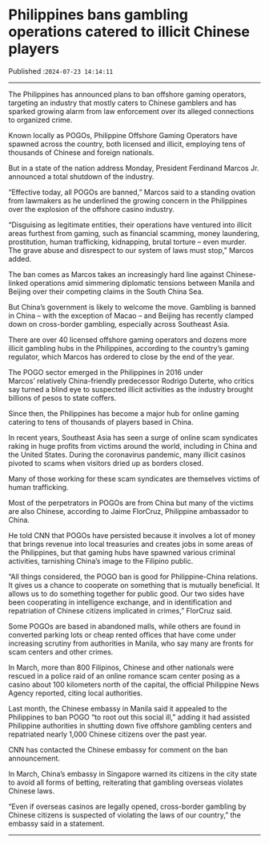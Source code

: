 # Philippines bans gambling operations catered to illicit Chinese players

Published :`2024-07-23 14:14:11`

---

The Philippines has announced plans to ban offshore gaming operators, targeting an industry that mostly caters to Chinese gamblers and has sparked growing alarm from law enforcement over its alleged connections to organized crime.

Known locally as POGOs, Philippine Offshore Gaming Operators have spawned across the country, both licensed and illicit, employing tens of thousands of Chinese and foreign nationals.

But in a state of the nation address Monday, President Ferdinand Marcos Jr. announced a total shutdown of the industry.

“Effective today, all POGOs are banned,” Marcos said to a standing ovation from lawmakers as he underlined the growing concern in the Philippines over the explosion of the offshore casino industry.

“Disguising as legitimate entities, their operations have ventured into illicit areas furthest from gaming, such as financial scamming, money laundering, prostitution, human trafficking, kidnapping, brutal torture – even murder. The grave abuse and disrespect to our system of laws must stop,” Marcos added.

The ban comes as Marcos takes an increasingly hard line against Chinese-linked operations amid simmering diplomatic tensions between Manila and Beijing over their competing claims in the South China Sea.

But China’s government is likely to welcome the move. Gambling is banned in China – with the exception of Macao – and Beijing has recently clamped down on cross-border gambling, especially across Southeast Asia.

There are over 40 licensed offshore gaming operators and dozens more illicit gambling hubs in the Philippines, according to the country’s gaming regulator, which Marcos has ordered to close by the end of the year.

The POGO sector emerged in the Philippines in 2016 under Marcos’ relatively China-friendly predecessor Rodrigo Duterte, who critics say turned a blind eye to suspected illicit activities as the industry brought billions of pesos to state coffers.

Since then, the Philippines has become a major hub for online gaming catering to tens of thousands of players based in China.

In recent years, Southeast Asia has seen a surge of online scam syndicates raking in huge profits from victims around the world, including in China and the United States. During the coronavirus pandemic, many illicit casinos pivoted to scams when visitors dried up as borders closed.

Many of those working for these scam syndicates are themselves victims of human trafficking.

Most of the perpetrators in POGOs are from China but many of the victims are also Chinese, according to Jaime FlorCruz, Philippine ambassador to China.

He told CNN that POGOs have persisted because it involves a lot of money that brings revenue into local treasuries and creates jobs in some areas of the Philippines, but that gaming hubs have spawned various criminal activities, tarnishing China’s image to the Filipino public.

“All things considered, the POGO ban is good for Philippine-China relations. It gives us a chance to cooperate on something that is mutually beneficial. It allows us to do something together for public good. Our two sides have been cooperating in intelligence exchange, and in identification and repatriation of Chinese citizens implicated in crimes,” FlorCruz said.

Some POGOs are based in abandoned malls, while others are found in converted parking lots or cheap rented offices that have come under increasing scrutiny from authorities in Manila, who say many are fronts for scam centers and other crimes.

In March, more than 800 Filipinos, Chinese and other nationals were rescued in a police raid of an online romance scam center posing as a casino about 100 kilometers north of the capital, the official Philippine News Agency reported, citing local authorities.

Last month, the Chinese embassy in Manila said it appealed to the Philippines to ban POGO “to root out this social ill,” adding it had assisted Philippine authorities in shutting down five offshore gambling centers and repatriated nearly 1,000 Chinese citizens over the past year.

CNN has contacted the Chinese embassy for comment on the ban announcement.

In March, China’s embassy in Singapore warned its citizens in the city state to avoid all forms of betting, reiterating that gambling overseas violates Chinese laws.

“Even if overseas casinos are legally opened, cross-border gambling by Chinese citizens is suspected of violating the laws of our country,” the embassy said in a statement.

---

